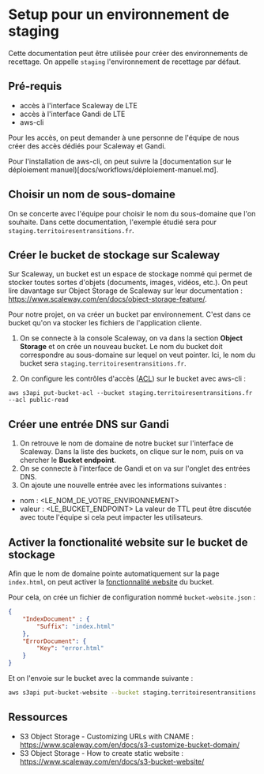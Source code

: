 # Setup pour un environnement de staging

Cette documentation peut être utilisée pour créer des environnements de
recettage. On appelle `staging` l'environnement de recettage par défaut.

## Pré-requis

- accès à l'interface Scaleway de LTE
- accès à l'interface Gandi de LTE
- aws-cli

Pour les accès, on peut demander à une personne de l'équipe de nous créer des
accès dédiés pour Scaleway et Gandi.

Pour l'installation de aws-cli, on peut suivre la [documentation sur le
déploiement manuel)[docs/workflows/déploiement-manuel.md].

## Choisir un nom de sous-domaine

On se concerte avec l'équipe pour choisir le nom du sous-domaine que l'on
souhaite. Dans cette documentation, l'exemple étudié sera pour
`staging.territoiresentransitions.fr`.

## Créer le bucket de stockage sur Scaleway

Sur Scaleway, un bucket est un espace de stockage nommé qui permet de stocker
toutes sortes d'objets (documents, images, vidéos, etc.). On peut lire davantage
sur Object Storage de Scaleway sur leur documentation :
https://www.scaleway.com/en/docs/object-storage-feature/.

Pour notre projet, on va créer un bucket par environnement. C'est dans ce bucket
qu'on va stocker les fichiers de l'application cliente.

1) On se connecte à la console Scaleway, on va dans la section **Object
   Storage** et on crée un nouveau bucket. Le nom du bucket doit correspondre au
   sous-domaine sur lequel on veut pointer. Ici, le nom du bucket sera
   `staging.territoiresentransitions.fr`.

2) On configure les contrôles d'accès
   ([ACL](https://docs.aws.amazon.com/AmazonS3/latest/dev/acl-overview.html)) sur le bucket avec aws-cli :
```
aws s3api put-bucket-acl --bucket staging.territoiresentransitions.fr --acl public-read
```

## Créer une entrée DNS sur Gandi

1) On retrouve le nom de domaine de notre bucket sur l'interface de Scaleway.
   Dans la liste des buckets, on clique sur le nom, puis on va chercher le **Bucket
   endpoint**.
2) On se connecte à l'interface de Gandi et on va sur l'onglet des entrées DNS.
3) On ajoute une nouvelle entrée avec les informations suivantes :
- nom : <LE_NOM_DE_VOTRE_ENVIRONNEMENT>
- valeur : <LE_BUCKET_ENDPOINT>
  La valeur de TTL peut être discutée avec toute l'équipe si cela peut impacter
  les utilisateurs.

## Activer la fonctionalité website sur le bucket de stockage

Afin que le nom de domaine pointe automatiquement sur la page `index.html`, on
peut activer la [fonctionnalité website](https://www.scaleway.com/en/docs/s3-bucket-website/)
du bucket.

Pour cela, on crée un fichier de configuration nommé `bucket-website.json` :
```json
{
    "IndexDocument" : {
        "Suffix": "index.html"
    },
    "ErrorDocument": {
        "Key": "error.html"
    }
}
```

Et on l'envoie sur le bucket avec la commande suivante :
```sh
aws s3api put-bucket-website --bucket staging.territoiresentransitions.fr --website-configuration file://bucket-website.json
```

## Ressources
- S3 Object Storage - Customizing URLs with CNAME : https://www.scaleway.com/en/docs/s3-customize-bucket-domain/
- S3 Object Storage - How to create static website : https://www.scaleway.com/en/docs/s3-bucket-website/
